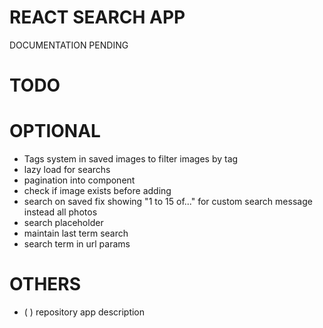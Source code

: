 # REACT SEARCH APP

DOCUMENTATION PENDING

# TODO

# OPTIONAL

- Tags system in saved images to filter images by tag
- lazy load for searchs
- pagination into component
- check if image exists before adding
- search on saved fix showing "1 to 15 of..." for custom search message instead all photos
- search placeholder
- maintain last term search
- search term in url params

# OTHERS

- (   ) repository app description